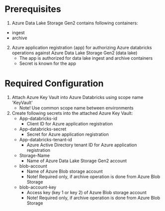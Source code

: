 # Prerequisites
1. Azure Data Lake Storage Gen2 contains following containers:
  - ingest
  - archive
2. Azure application registration (app) for authorizing Azure databricks operations against Azure Data Lake Storage Gen2 (data lake)
   - The app is authorized for data lake ingest and archive containers
   - Secret is known for the app

# Required Configuration
1. Attach Azure Key Vault into Azure Databricks using scope name 'KeyVault'
   - Note! Use common scope name between environments
2. Create following secrets into the attached Azure Key Vault:
   - App-databricks-id
     - Client ID for Azure application registration
   - App-databricks-secret
     - Secret for Azure application registration
   - App-databricks-tenant-id
     - Azure Active Directory tenant ID for Azure application registration
   - Storage-Name
     - Name of Azure Data Lake Storage Gen2 account
   - blob-account
     - Name of Azure Blob storage account
     - Note! Required only, if archive operation is done from Azure Blob Storage
   - blob-account-key
     - Access key (key 1 or key 2) of Azure Blob storage account
     - Note! Required only, if archive operation is done from Azure Blob Storage
